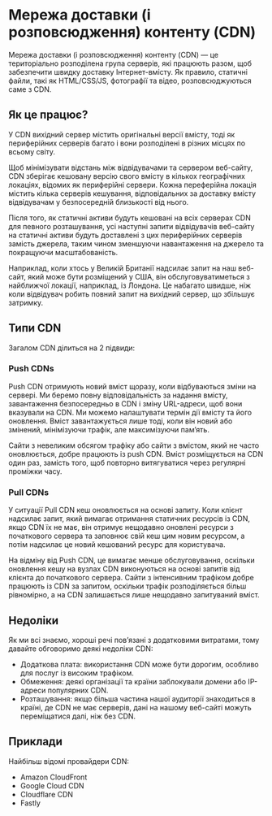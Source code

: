 # Мережа доставки (і розповсюдження) контенту (CDN)


Мережа доставки (і розповсюдження) контенту (CDN) — це територіально розподілена група серверів, які працюють разом, щоб забезпечити швидку доставку Інтернет-вмісту. Як правило, статичні файли, такі як HTML/CSS/JS, фотографії та відео, розповсюджуються саме з CDN.

<!--more-->

## Як це працює?

У CDN вихідний сервер містить оригінальні версії вмісту, тоді як периферійних серверів багато і вони розподілені в різних місцях по всьому світу.

Щоб мінімізувати відстань між відвідувачами та сервером веб-сайту, CDN зберігає кешовану версію свого вмісту в кількох географічних локаціях, відомих як периферійні сервери. Кожна переферійна локація містить кілька серверів кешування, відповідальних за доставку вмісту відвідувачам у безпосередній близькості від нього.

Після того, як статичні активи будуть кешовані на всіх серверах CDN для певного розташування, усі наступні запити відвідувачів веб-сайту на статичні активи будуть доставлені з цих периферійних серверів замість джерела, таким чином зменшуючи навантаження на джерело та покращуючи масштабованість.

Наприклад, коли хтось у Великій Британії надсилає запит на наш веб-сайт, який може бути розміщений у США, він обслуговуватиметься з найближчої локації, наприклад, із Лондона. Це набагато швидше, ніж коли відвідувач робить повний запит на вихідний сервер, що збільшує затримку.

## Типи CDN

Загалом CDN ділиться на 2 підвиди:

### Push CDNs

Push CDN отримують новий вміст щоразу, коли відбуваються зміни на сервері. Ми беремо повну відповідальність за надання вмісту, завантаження безпосередньо в CDN і зміну URL-адреси, щоб вони вказували на CDN. Ми можемо налаштувати термін дії вмісту та його оновлення. Вміст завантажується лише тоді, коли він новий або змінений, мінімізуючи трафік, але максимізуючи пам’ять.

Сайти з невеликим обсягом трафіку або сайти з вмістом, який не часто оновлюється, добре працюють із push CDN. Вміст розміщується на CDN один раз, замість того, щоб повторно витягуватися через регулярні проміжки часу.

### Pull CDNs

У ситуації Pull CDN кеш оновлюється на основі запиту. Коли клієнт надсилає запит, який вимагає отримання статичних ресурсів із CDN, якщо CDN їх не має, він отримує нещодавно оновлені ресурси з початкового сервера та заповнює свій кеш цим новим ресурсом, а потім надсилає це новий кешований ресурс для користувача.

На відміну від Push CDN, це вимагає менше обслуговування, оскільки оновлення кешу на вузлах CDN виконуються на основі запитів від клієнта до початкового сервера. Сайти з інтенсивним трафіком добре працюють із CDN за запитом, оскільки трафік розподіляється більш рівномірно, а на CDN залишається лише нещодавно запитуваний вміст.

## Недоліки

Як ми всі знаємо, хороші речі пов’язані з додатковими витратами, тому давайте обговоримо деякі недоліки CDN:

- Додаткова плата: використання CDN може бути дорогим, особливо для послуг із високим трафіком.
- Обмеження: деякі організації та країни заблокували домени або IP-адреси популярних CDN.
- Розташування: якщо більша частина нашої аудиторії знаходиться в країні, де CDN не має серверів, дані на нашому веб-сайті можуть переміщатися далі, ніж без CDN.

## Приклади

Найбільш відомі провайдери CDN:

- Amazon CloudFront
- Google Cloud CDN
- Cloudflare CDN
- Fastly
